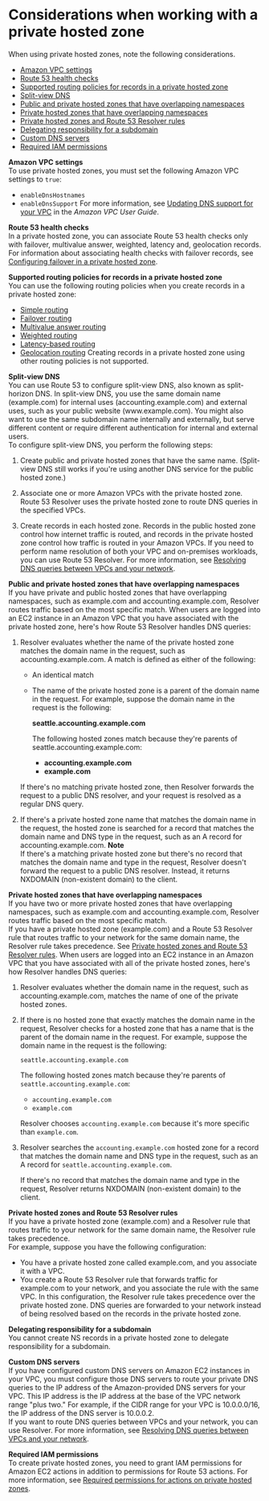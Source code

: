 # Considerations when working with a private hosted zone<a name="hosted-zone-private-considerations"></a>

When using private hosted zones, note the following considerations\.
+ [Amazon VPC settings](#hosted-zone-private-considerations-vpc-settings)
+ [Route 53 health checks](#hosted-zone-private-considerations-health-checks)
+ [Supported routing policies for records in a private hosted zone](#hosted-zone-private-considerations-routing-policies)
+ [Split-view DNS](#hosted-zone-private-considerations-split-view-dns)
+ [Public and private hosted zones that have overlapping namespaces](#hosted-zone-private-considerations-public-private-overlapping)
+ [Private hosted zones that have overlapping namespaces](#hosted-zone-private-considerations-private-overlapping)
+ [Private hosted zones and Route 53 Resolver rules](#hosted-zone-private-considerations-resolver-rules)
+ [Delegating responsibility for a subdomain](#hosted-zone-private-considerations-delegating-subdomain)
+ [Custom DNS servers](#hosted-zone-private-considerations-custom-dns)
+ [Required IAM permissions](#hosted-zone-private-considerations-required-permissions)

**Amazon VPC settings**  
To use private hosted zones, you must set the following Amazon VPC settings to `true`:  
+ `enableDnsHostnames`
+ `enableDnsSupport`
For more information, see [Updating DNS support for your VPC](https://docs.aws.amazon.com/vpc/latest/userguide/vpc-dns.html#vpc-dns-updating) in the *Amazon VPC User Guide*\.

**Route 53 health checks**  
In a private hosted zone, you can associate Route 53 health checks only with failover, multivalue answer, weighted, latency and, geolocation records\. For information about associating health checks with failover records, see [Configuring failover in a private hosted zone](dns-failover-private-hosted-zones.md)\.

**Supported routing policies for records in a private hosted zone**  
You can use the following routing policies when you create records in a private hosted zone:  
+ [Simple routing](routing-policy-simple.md)
+ [Failover routing](routing-policy-failover.md)
+ [Multivalue answer routing](routing-policy-multivalue.md)
+ [Weighted routing](routing-policy-weighted.md)
+ [Latency\-based routing](routing-policy-latency.md)
+ [Geolocation routing](routing-policy-geo.md)
Creating records in a private hosted zone using other routing policies is not supported\.

**Split\-view DNS**  
You can use Route 53 to configure split\-view DNS, also known as split\-horizon DNS\. In split\-view DNS, you use the same domain name \(example\.com\) for internal uses \(accounting\.example\.com\) and external uses, such as your public website \(www\.example\.com\)\. You might also want to use the same subdomain name internally and externally, but serve different content or require different authentication for internal and external users\.  
To configure split\-view DNS, you perform the following steps:  

1. Create public and private hosted zones that have the same name\. \(Split\-view DNS still works if you're using another DNS service for the public hosted zone\.\)

1. Associate one or more Amazon VPCs with the private hosted zone\. Route 53 Resolver uses the private hosted zone to route DNS queries in the specified VPCs\.

1. Create records in each hosted zone\. Records in the public hosted zone control how internet traffic is routed, and records in the private hosted zone control how traffic is routed in your Amazon VPCs\.
If you need to perform name resolution of both your VPC and on\-premises workloads, you can use Route 53 Resolver\. For more information, see [Resolving DNS queries between VPCs and your network](resolver.md)\.

**Public and private hosted zones that have overlapping namespaces**  
If you have private and public hosted zones that have overlapping namespaces, such as example\.com and accounting\.example\.com, Resolver routes traffic based on the most specific match\. When users are logged into an EC2 instance in an Amazon VPC that you have associated with the private hosted zone, here's how Route 53 Resolver handles DNS queries:  

1. Resolver evaluates whether the name of the private hosted zone matches the domain name in the request, such as accounting\.example\.com\. A match is defined as either of the following:
   + An identical match
   + The name of the private hosted zone is a parent of the domain name in the request\. For example, suppose the domain name in the request is the following:

     **seattle\.accounting\.example\.com**

     The following hosted zones match because they're parents of seattle\.accounting\.example\.com:
     + **accounting\.example\.com**
     + **example\.com**

   If there's no matching private hosted zone, then Resolver forwards the request to a public DNS resolver, and your request is resolved as a regular DNS query\.

1. If there's a private hosted zone name that matches the domain name in the request, the hosted zone is searched for a record that matches the domain name and DNS type in the request, such as an A record for accounting\.example\.com\.
**Note**  
If there's a matching private hosted zone but there's no record that matches the domain name and type in the request, Resolver doesn't forward the request to a public DNS resolver\. Instead, it returns NXDOMAIN \(non\-existent domain\) to the client\.

**Private hosted zones that have overlapping namespaces**  
If you have two or more private hosted zones that have overlapping namespaces, such as example\.com and accounting\.example\.com, Resolver routes traffic based on the most specific match\.   
If you have a private hosted zone \(example\.com\) and a Route 53 Resolver rule that routes traffic to your network for the same domain name, the Resolver rule takes precedence\. See [Private hosted zones and Route 53 Resolver rules](#hosted-zone-private-considerations-resolver-rules)\.
When users are logged into an EC2 instance in an Amazon VPC that you have associated with all of the private hosted zones, here's how Resolver handles DNS queries:  

1. Resolver evaluates whether the domain name in the request, such as accounting\.example\.com, matches the name of one of the private hosted zones\.

1. If there is no hosted zone that exactly matches the domain name in the request, Resolver checks for a hosted zone that has a name that is the parent of the domain name in the request\. For example, suppose the domain name in the request is the following:

   `seattle.accounting.example.com`

   The following hosted zones match because they're parents of `seattle.accounting.example.com`:
   + `accounting.example.com`
   + `example.com`

   Resolver chooses `accounting.example.com` because it's more specific than `example.com`\.

1. Resolver searches the `accounting.example.com` hosted zone for a record that matches the domain name and DNS type in the request, such as an A record for `seattle.accounting.example.com`\.

   If there's no record that matches the domain name and type in the request, Resolver returns NXDOMAIN \(non\-existent domain\) to the client\.

**Private hosted zones and Route 53 Resolver rules**  
If you have a private hosted zone \(example\.com\) and a Resolver rule that routes traffic to your network for the same domain name, the Resolver rule takes precedence\.   
For example, suppose you have the following configuration:  
+ You have a private hosted zone called example\.com, and you associate it with a VPC\.
+ You create a Route 53 Resolver rule that forwards traffic for example\.com to your network, and you associate the rule with the same VPC\.
In this configuration, the Resolver rule takes precedence over the private hosted zone\. DNS queries are forwarded to your network instead of being resolved based on the records in the private hosted zone\.

**Delegating responsibility for a subdomain**  
You cannot create NS records in a private hosted zone to delegate responsibility for a subdomain\.

**Custom DNS servers**  
If you have configured custom DNS servers on Amazon EC2 instances in your VPC, you must configure those DNS servers to route your private DNS queries to the IP address of the Amazon\-provided DNS servers for your VPC\. This IP address is the IP address at the base of the VPC network range "plus two\." For example, if the CIDR range for your VPC is 10\.0\.0\.0/16, the IP address of the DNS server is 10\.0\.0\.2\.  
If you want to route DNS queries between VPCs and your network, you can use Resolver\. For more information, see [Resolving DNS queries between VPCs and your network](resolver.md)\.

**Required IAM permissions**  
To create private hosted zones, you need to grant IAM permissions for Amazon EC2 actions in addition to permissions for Route 53 actions\. For more information, see [Required permissions for actions on private hosted zones](r53-api-permissions-ref.md#required-permissions-private-hosted-zones)\.